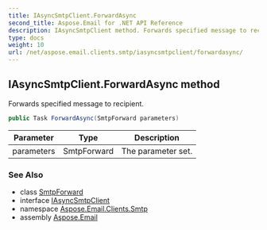 ```yaml
---
title: IAsyncSmtpClient.ForwardAsync
second_title: Aspose.Email for .NET API Reference
description: IAsyncSmtpClient method. Forwards specified message to recipient
type: docs
weight: 10
url: /net/aspose.email.clients.smtp/iasyncsmtpclient/forwardasync/
---
```

## IAsyncSmtpClient.ForwardAsync method

Forwards specified message to recipient.

```csharp
public Task ForwardAsync(SmtpForward parameters)
```

| Parameter | Type | Description |
| --- | --- | --- |
| parameters | SmtpForward | The parameter set. |

### See Also

* class [SmtpForward](../../../aspose.email.clients.smtp.models/smtpforward/)
* interface [IAsyncSmtpClient](../)
* namespace [Aspose.Email.Clients.Smtp](../../iasyncsmtpclient/)
* assembly [Aspose.Email](../../../)



